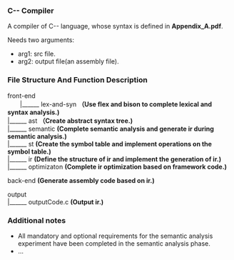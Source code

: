### C-- Compiler

A compiler of C-- language, whose syntax is defined in **Appendix_A.pdf**.

Needs two arguments: 

+ arg1: src file.
+ arg2: output file(an assembly file).



### File Structure And Function Description

front-end   
&ensp;&ensp;&ensp;&ensp;|\_\_\_\_\_\_ lex-and-syn **（Use flex and bison to complete lexical and syntax analysis.)**  
	  |\_\_\_\_\_\_ ast **（Create abstract syntax tree.)**  
	  |\_\_\_\_\_\_ semantic **(Complete semantic analysis and generate ir during semantic analysis.)**  
	  |\_\_\_\_\_\_ st **(Create the symbol table and implement operations on the symbol table.)**  
	  |\_\_\_\_\_\_ ir **(Define the structure of ir and implement the generation of ir.)**  
	  |\_\_\_\_\_\_ optimizaton **(Complete ir optimization based on framework code.)**  

back-end **(Generate assembly code based on ir.)**  

output  
	  |\_\_\_\_\_\_ outputCode.c **(Output ir.)**  



### Additional notes

+ All mandatory and optional requirements for the semantic analysis experiment have been completed in the semantic analysis phase.
+ ...
